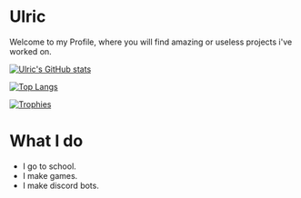 # Ulric

Welcome to my Profile, where you will find amazing or useless projects i've worked on.

[![Ulric's GitHub stats](https://github-readme-stats.vercel.app/api?username=daulric&show_icons=true&layout=compact&theme=dark)](https://github.com/daulric)

[![Top Langs](https://github-readme-stats.vercel.app/api/top-langs/?username=stuyy&layout=compact&theme=dark)](https://github.com/daulric)

[![Trophies](https://github-profile-trophy.vercel.app/?username=daulric&show_icons=true&layout=compact&theme=dark)](https://github.com/daulric)

# What I do
- I go to school.
- I make games.
- I make discord bots.

